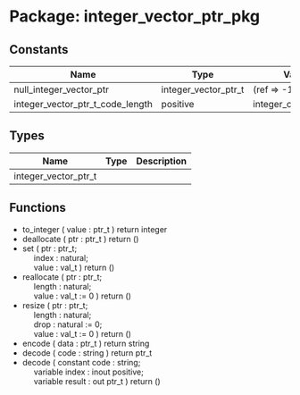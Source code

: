 # Package: integer_vector_ptr_pkg

## Constants

| Name                             | Type                 | Value                | Description |
| -------------------------------- | -------------------- | -------------------- | ----------- |
| null_integer_vector_ptr          | integer_vector_ptr_t |  (ref => -1)         |             |
| integer_vector_ptr_t_code_length | positive             |  integer_code_length |             |
## Types

| Name                 | Type | Description |
| -------------------- | ---- | ----------- |
| integer_vector_ptr_t |      |             |
## Functions
- to_integer <font id="function_arguments">( value : ptr_t ) </font> <font id="function_return">return integer </font>
- deallocate <font id="function_arguments">( ptr : ptr_t ) </font> <font id="function_return">return ()</font>
- set <font id="function_arguments">( ptr   : ptr_t;<br><span style="padding-left:20px"> index : natural;<br><span style="padding-left:20px"> value : val_t ) </font> <font id="function_return">return ()</font>
- reallocate <font id="function_arguments">( ptr    : ptr_t;<br><span style="padding-left:20px"> length : natural;<br><span style="padding-left:20px"> value  : val_t := 0 ) </font> <font id="function_return">return ()</font>
- resize <font id="function_arguments">( ptr    : ptr_t;<br><span style="padding-left:20px"> length : natural;<br><span style="padding-left:20px"> drop   : natural := 0;<br><span style="padding-left:20px"> value  : val_t   := 0 ) </font> <font id="function_return">return ()</font>
- encode <font id="function_arguments">( data : ptr_t ) </font> <font id="function_return">return string </font>
- decode <font id="function_arguments">( code : string ) </font> <font id="function_return">return ptr_t </font>
- decode <font id="function_arguments">( constant code   : string;<br><span style="padding-left:20px"> variable index  : inout positive;<br><span style="padding-left:20px"> variable result : out ptr_t ) </font> <font id="function_return">return ()</font>
